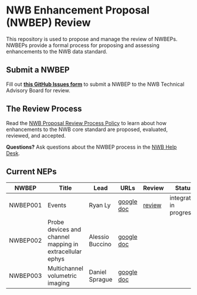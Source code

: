 # NWB Enhancement Proposal (NWBEP) Review

This repository is used to propose and manage the review of NWBEPs. NWBEPs provide a formal process for proposing and assessing enhancements to the NWB data standard. 

## Submit a NWBEP

Fill out [**this GitHub Issues form**](https://github.com/nwb-extensions/nwbep-review/issues/new?assignees=&labels=New+Proposal&projects=&template=submit_a_nep.yaml) to submit a NWBEP to the NWB Technical Advisory Board for review.

## The Review Process

Read the [NWB Proposal Review Process Policy](https://docs.google.com/document/d/1GbqDdsDsfJMkVGyzQUZwQKX6EOiA2IBEkgd2LtMK_Ik/edit#heading=h.a91wmumjusp8) to learn about how enhancements to the NWB core standard are proposed, evaluated, reviewed, and accepted.

**Questions?** Ask questions about the NWBEP process in the [NWB Help Desk](https://github.com/NeurodataWithoutBorders/helpdesk/discussions).

## Current NEPs

|  NWBEP | Title                                                     | Lead                                                                                                                            | URLs                                                                                                            | Review       | Status    |
|--------|-----------------------------------------------------------|---------------------------------------------------------------------------------------------------------------------------------|-----------------------------------------------------------------------------------------------------------------|-------------|-----------|
|NWBEP001| Events | Ryan Ly | [google doc](https://docs.google.com/document/d/1qcsjyFVX9oI_746RdMoDdmQPu940s0YtDjb1en1Xtdw/edit?usp=sharing)  | [review](https://github.com/nwb-extensions/nwbep-review/issues/4#issuecomment-2536873655) | integration in progress |
|NWBEP002| Probe devices and channel mapping in extracellular ephys  | Alessio Buccino |  [google doc](https://docs.google.com/document/d/1q-haFEEHEgZpRoCzzQsuSWCKN4QfMsTzLnlptLaf-yw/edit?usp=sharing) | | |
|NWBEP003| Multichannel volumetric imaging  | Daniel Sprague |  [google doc](https://docs.google.com/document/d/1IhhKwpPoXzPZTNXH7zCU_At4Py17aNJ6lYP_XaGX0wo/edit?usp=sharing) | | |


